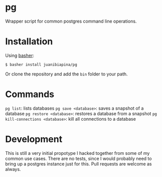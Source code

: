 # pg

Wrapper script for common postgres command line operations.

# Installation

Using [basher](https://github.com/basherpm/basher):

    $ basher install juanibiapina/pg

Or clone the repository and add the `bin` folder to your path.

# Commands

`pg list`: lists databases
`pg save <database>`: saves a snapshot of a database
`pg restore <database>`: restores a database from a snapshot
`pg kill-connections <database>`: kill all connections to a database

# Development

This is still a very initial propotype I hacked together from some of my common use cases. There are no tests, since I would probably need to bring up a postgres instance just for this. Pull requests are welcome as always.
